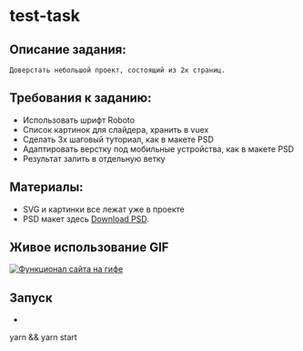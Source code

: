 # test-task

## Описание задания:

```
Доверстать небольшой проект, состоящий из 2х страниц.
```
## Требования к заданию:

* Использовать шрифт Roboto
* Список картинок для слайдера, хранить в vuex
* Сделать 3х шаговый туториал, как в макете  PSD
* Адаптировать верстку под мобильные устройства, как в макете  PSD
* Результат залить в отдельную ветку


## Материалы:
* SVG и картинки все лежат уже в проекте
* PSD макет здесь [Download PSD](https://drive.google.com/open?id=1tJ8029HhAPPYYfN4j-x0bMN__HqZ3J50).

## Живое использование GIF
[![Функционал сайта на гифе](https://thumb.gyazo.com/thumb/702_w/eyJhbGciOiJIUzI1NiJ9.eyJpbWciOiJfODgyYmQ1MDRmMjNlMmYyZTZkNzcyNzIzMmRkM2Y3Y2MifQ.Q39JyL3axKIFhTnNejQ1WfEnK61QtrIhvTK4fknvTG4-gif.jpg)](https://gyazo.com/77f9011505f5ff1a35953059b821c566)

## Запуск
* ```console
yarn && yarn start
```